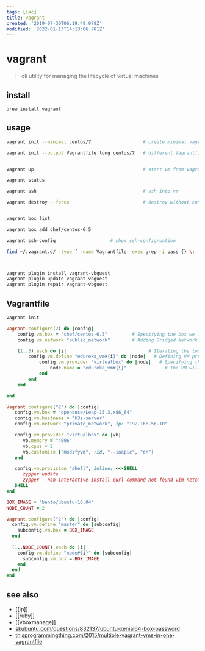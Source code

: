 ```yaml
---
tags: [iac]
title: vagrant
created: '2019-07-30T06:19:49.078Z'
modified: '2022-01-13T14:13:06.781Z'
---
```


# vagrant

> cli utility for managing the lifecycle of virtual machines

## install

`brew install vagrant`

## usage
```sh
vagrant init --minimal centos/7                   # create minimal Vagrantfile

vagrant init --output Vagrantfile.long centos/7   # different Vagrantfile


vagrant up                                        # start vm from Vagrantfile

vagrant status

vagrant ssh                                       # ssh into vm

vagrant destroy --force                           # destroy without confirmation


vagrant box list

vagrant box add chef/centos-6.5

vagrant ssh-config                    # show ssh-configruation

find ~/.vagrant.d/ -type f -name Vagrantfile -exec grep -i pass {} \;   # default user and pwd for ubuntu-box



vagrant plugin install vagrant-vbguest
vagrant plugin update vagrant-vbguest
vagrant plugin repair vagrant-vbguest
```

## Vagrantfile

```sh
vagrant init
```

```ruby
Vagrant.configure(2) do |config|
	config.vm.box = "chef/centos-6.5"         # Specifying the box we wish to use
	config.vm.network "public_network"        # Adding Bridged Network Adapter

	(1..3).each do |i|                              # Iterating the loop for three times
		config.vm.define "edureka_vm#{i}" do |node|   # Defining VM properties
			config.vm.provider "virtualbox" do |node|   # Specifying the provider as VirtualBox and naming the VM's	
				node.name = "edureka_vm#{i}"              # The VM will be named as edureka_vm{i}
			end
		end
	end

end
```

```ruby
Vagrant.configure("2") do |config|
   config.vm.box = "opensuse/Leap-15.3.x86_64"
   config.vm.hostname = "k3s-server"
   config.vm.network "private_network", ip: "192.168.56.10"

   config.vm.provider "virtualbox" do |vb|
      vb.memory = "4096"
      vb.cpus = 2
      vb.customize ["modifyvm", :id, "--ioapic", "on"]
   end

   config.vm.provision "shell", inline: <<-SHELL
      zypper update
      zypper --non-interactive install curl command-not-found vim netcat-openbsd
   SHELL
end
```


```ruby
BOX_IMAGE = "bento/ubuntu-16.04"
NODE_COUNT = 2

Vagrant.configure("2") do |config|
  config.vm.define "master" do |subconfig|
    subconfig.vm.box = BOX_IMAGE
  end
  
  (1..NODE_COUNT).each do |i|
    config.vm.define "node#{i}" do |subconfig|
      subconfig.vm.box = BOX_IMAGE
    end
  end
end
```

## see also

- [[ip]]
- [[ruby]]
- [[vboxmanage]]
- [skubuntu.com/questions/832137/ubuntu-xenial64-box-password](https://askubuntu.com/questions/832137/ubuntu-xenial64-box-password)
- [thisprogrammingthing.com/2015/multiple-vagrant-vms-in-one-vagrantfile](http://www.thisprogrammingthing.com/2015/multiple-vagrant-vms-in-one-vagrantfile/)
